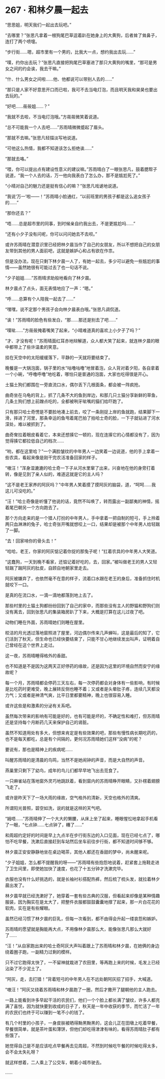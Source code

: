 # 267 · 和林夕晨一起去

“思思姐，明天我们一起出去玩吧。”

“去哪里？”张思凡拿着一根狗尾巴草逗着趴在她身上的大黄狗，后者耸了耸鼻子，连打了两个喷嚏。

“步行街……嗯，超市里有一个男的，比我大一点，想约我出去玩……”

“噗，约你出去玩？”张思凡直接把狗尾巴草塞进了那只大黄狗的嘴里，“那可是男女之间的约会诶，我去干嘛。”

“什、什么男女之间啦……他、他都说可以带别人去的……”

“那只是人家不好意思开口而已啦，我可不去当电灯泡，而且明天我和昊昊也要出去玩的。”

“好吧……莜莜姐……？”

“我就不去啦，不当电灯泡哦。”方莜莜微笑着说道。

“总不可能我一个人去吧……”苏雨晴微微蹙起了眉头。

“那就不去嘛。”张思凡轻描淡写地说道。

“可他这么热情，我都不知道该怎么拒绝诶……”

“那就去咯。”

“喂，你可以提出点有建设性意义的建议嘛。”苏雨晴白了一眼张思凡，鼓着腮帮子说道，“我一个人去的话，万一他向我表白了怎么办，那不是尴尬死了。”

“小晴对自己的魅力还是挺有信心的嘛？”张思凡戏谑地说道。

“我说‘万一’啦——！”苏雨晴小脸通红，“以前班里的男孩子都是这么追女孩子的……”

“那你还去？”

“唔……总是超市里的同事，到时候亲自约我出去，不是更尴尬吗……”

“还有小夕子没有问呢，你可以问问她去不去呗。”

或许苏雨晴在潜意识里已经把林夕晨当作了自己的女朋友，所以不想把自己的女朋友带到其他的男人面前吧，这就是嫉妒心和占有欲在作祟。

但是没办法，现在只剩下林夕晨一人了，有她一起去，多少可以避免一些尴尬的事情——虽然她很有可能过去了也一句话不说。

“夕子姐姐……”苏雨晴求助般地看向了林夕晨。

林夕晨点了点头，面无表情地应了一声：“嗯。”

“呼……总算有个人陪我一起去了……”

“嘿嘿，说不定那个男孩子会向林夕晨表白哦。”张思凡调侃道。

“诶！”苏雨晴的脸色有些发白，“那……那还是别去了吧……”

“噗呲……”方莜莜掩着嘴笑了起来，“小晴难道真的喜欢上小夕子了吗？”

“才、才没有呢！”苏雨晴面红耳赤地辩解道，众人都大笑了起来，就连林夕晨的眼中都带上了些许温柔的笑意。

挂在天空中的太阳缓缓落下，平静的一天就将要结束了。

晚餐是一大锅泡面，锅子里的水“咕噜咕噜”地冒着泡，众人背对着夕阳，各自拿着一个小碗，“呼噜呼噜”地吃着，哪怕只是普通的泡面，大家也吃得很是开心。

土猫土狗们都围在一旁直流口水，偶尔丢下几根面条，都会被一阵疯抢。

曲奇坐在乌龟的背上，抓了几条不大的鱼到岸边，和那几只土猫分享新鲜的草鱼，几条土狗们想上前蹭点吃的，全都被咧牙呲嘴的猫们给吓跑了。

只有那只哈士奇愣是不要脸地凑上前去，咬了一条刚捉上岸的鱼就跑，结果脚下一滑，摔进了河里，那条幸运的鱼甩着尾巴拍了拍哈士奇的脸，一下子就钻进了河水深处，难以被抓到了。

曲奇耷拉着眼皮看着它，本来还想揍它一顿的，现在连揍它的心情都没有了，因为觉得揍它都拉低自己的档次……

“哟，都在这里哈？”一个满脸皱纹的中年男人一边笑着一边说道，他的手上拿着一些农具，看起来像是刚干完农活准备回家的样子。

“嗷汪！”浑身湿漉漉的哈士奇一下子从河水里窜了出来，兴奋地在他的身旁打着转，像是见到了亲人似的，难道这就是它的主人吗？

“这不是老王家养的阿灰吗？”中年男人笑着摸了摸阿灰的脑袋，道，“呵呵……我这儿可没吃的。”

“汪！”哈士奇像是听懂了他说的话，竟然不叫唤了，转而露出一副鄙夷的神情，摇着尾巴朝另一个方向跑去了。

那个方向走来的是一个猎人打扮的中年男人，手中拿着一把自制的短弓，手上拎着两只血淋淋的兔子，哈士奇张开嘴就想咬上一口，结果却是被那个中年男人给轻踹了一脚。

“去！回家啃你的骨头去！”

“哈哈，老王，你家的阿灰惦记着你捉的那兔子呢！”扛着农具的中年男人大笑道。

“这蠢狗，一天到晚不看家，还惦记着好吃的，去，回家。”被叫做老王的男人又轻轻踹了踹阿灰的肚皮，自顾自地朝家里走去。

阿灰被嫌弃了，也依然毫不在意的样子，流着口水跟在老王的身后，准备抓住时机就咬下一口。

是真的在流口水，一滴一滴地都落到地上去了。

那些村里的土猫土狗都纷纷回到了自己的家中，而那些没有主人的野猫和野狗们则没有离去，回到张思凡的集装箱房趴了下来，大概是打算在这儿过夜了吧。

动物们睡在外面，苏雨晴她们则睡在屋里。

皎洁的月光透过落地窗照进了屋里，河边偶尔传来几声蝉叫，这是最后的知了，它们活到了秋天，但生命也已经快要结束了，只能不甘心地继续发出叫声，证明着自己曾经在这个世界上走过。

这一夜，苏雨晴睡得格外的香甜。

也不知道是不是因为这两天正好停药的缘故，还是因为这里的环境自然而安宁的缘故呢？

每一个月，苏雨晴都会停药三天左右，每一次停药都会对身体有一些影响，有时候是比吃药时更难受，晚上展转反侧也睡不着；又或者是头晕肚子疼，连续几天都没力气；又或者是神清气爽，比平日里都要精神，晚上也很容易入睡。

或许这些是和激素的分泌有关系吧。

虽然每次带来的影响有可能是好的，也有可能是坏的，不确定性和难打，但苏雨晴还是坚持每个月断药几天来保护自己的肾脏。

虽然不知道用处有多大，但想来肯定是有些效果的吧，那些有慢性病长期吃药的，也不是每天都吃，总是有个间隔的，更何况苏雨晴她们这样“没病”的呢？

要说有，那也是精神上的疾病呢……

叫醒苏雨晴的是清晨的鸟鸣，当然不是她闹钟的声音，而是大自然的声音。

燕巢里只剩下了幼鸟，成年的鸟儿们都早早地飞出去觅食了。

一只麻雀站在落地窗外灵巧地跳跃着，看到窗内的苏雨晴睁开眼睛，又扑楞着翅膀飞走了。

或许是昨天下了一场大雨的缘故，空气格外的清新，天空也格外的清爽。

所谓阳光普照，碧空如洗，说的就是这样的天气吧。

“姆唔……”苏雨晴伸了一个大大的懒腰，从床上坐了起来，睡眼惺忪地拿起手机看了一眼，“七点钟……七点钟了，糟了……”

和周超约定好的时间是早上九点半在步行街东边的入口见面，现在已经七点了，哪怕不吃早餐，洗漱后直接赶到车站然后坐车前往步行街，都不知道时间够不够。

林夕晨正安安静静地坐在桌边喝茶，其他人都还在香甜的梦中，尚未醒来呢。

“夕子姐姐，怎么都不提醒我的呀——”苏雨晴有些抱怨地说着，赶紧套上拖鞋走进了卫生间里，即使她加快了速度，也花了十五分钟才洗漱完毕。

衣服也没有什么好挑选的，就是长袖衬衫搭配热裤，然后梳了梳头发，就拉着林夕晨出发了。

林夕晨早就已经洗漱好了，她穿着一套有些古典的汉服，但看起来却像是某种情趣服装，因为胸实在是太大了，把整件衣服都鼓鼓囊囊地撑了起来，那一片白花花的软肉，实在是有些耀眼。

虽然已经习惯了林夕晨的巨乳，但每一次看到，都不由得会升起一缕哀怨和嫉妒。

苏雨晴的愿望就是胸能再大点，不用像林夕晨那么大，能像张思凡那么大就好了……

“汪！”从自家跑出来的哈士奇阿灰大声叫着跟上了苏雨晴和林夕晨，在她俩的身边绕着圈子跑，一副精力过剩的模样。

只不过它跑得太快了，一不留神就栽进了农田里，等再跑上来的时候，毛发上已经沾染了不少泥土了。

“阿灰，走，去打猎！”背着短弓的中年男人在不远处朝阿灰招了招手，大喊道。

“嗷汪！”阿灰又绕着苏雨晴和林夕晨跑了一圈，然后才撒开了腿朝他的主人跑去。

一路上能看到许多早起干活的农民们，他们一个个脸上都长满了皱纹，许多人都充满了喜悦，因为就快要到收成的日子了，秋天是一年中收获的季节，而忙活了一年的农民们也终于可以赚到一笔不小的钱了。

有几个村里的小孩子，一身皮肤被晒得黝黑黝黑的，这会儿正在田墩上吃着早餐，早餐很简单，就是茶叶蛋和薄饼，但他们却吃得津津有味的，看得苏雨晴肚子都有些饿了。

她觉得自己是不是应该吃点早餐再去见周超，不然到时候吃午餐的时候吃得太多，会不会太失礼呀？

就这样想着，二人乘上了公交车，朝着小城市驶去。

……
